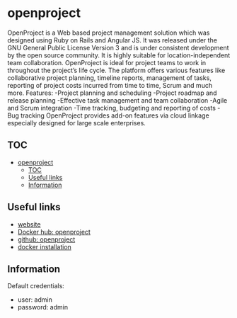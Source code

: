 # openproject

OpenProject is a Web based project management solution which was designed using Ruby on Rails and Angular JS. It was released under the GNU General Public License Version 3 and is under consistent development by the open source community.
It is highly suitable for location-independent team collaboration. OpenProject is ideal for project teams to work in throughout the project’s life cycle.
The platform offers various features like collaborative project planning, timeline reports, management of tasks, reporting of project costs incurred from time to time, Scrum and much more.
Features:
-Project planning and scheduling
-Project roadmap and release planning
-Effective task management and team collaboration
-Agile and Scrum integration
-Time tracking, budgeting and reporting of costs
-Bug tracking
OpenProject provides add-on features via cloud linkage especially designed for large scale enterprises.

## TOC

- [openproject](#openproject)
  - [TOC](#toc)
  - [Useful links](#useful-links)
  - [Information](#information)

## Useful links

- [website](https://www.openproject.org/)
- [Docker hub: openproject](https://hub.docker.com/r/openproject/community)
- [github: openproject](https://github.com/opf/openproject)
- [docker installation](https://www.openproject.org/docker/)

## Information

Default credentials:

- user: admin
- password: admin